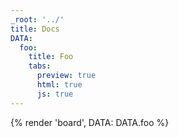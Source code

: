 ```yaml
---
_root: '../'
title: Docs
DATA:
  foo:
    title: Foo
    tabs:
      preview: true
      html: true
      js: true
---
```



<!-- # {{ title }} -->

{% render 'board', DATA: DATA.foo %}

